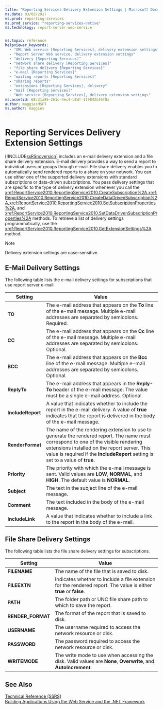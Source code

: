 ```yaml
---
title: "Reporting Services Delivery Extension Settings | Microsoft Docs"
ms.date: 03/03/2017
ms.prod: reporting-services
ms.prod_service: "reporting-services-native"
ms.technology: report-server-web-service


ms.topic: reference
helpviewer_keywords: 
  - "XML Web service [Reporting Services], delivery extension settings"
  - "Report Server Web service, delivery extension settings"
  - "delivery [Reporting Services]"
  - "network share delivery [Reporting Services]"
  - "file share delivery [Reporting Services]"
  - "e-mail [Reporting Services]"
  - "mailing reports [Reporting Services]"
  - "sharing reports"
  - "extensions [Reporting Services], delivery"
  - "mail [Reporting Services]"
  - "Web service [Reporting Services], delivery extension settings"
ms.assetid: 68c31a85-261c-4ec4-b8df-1f9842b46f8a
author: maggiesMSFT
ms.author: maggies
---
```

# Reporting Services Delivery Extension Settings
  [!INCLUDE[ssRSnoversion](../../../includes/ssrsnoversion-md.md)] includes an e-mail delivery extension and a file share delivery extension. E-mail delivery provides a way to send a report to individual users or groups through e-mail. File share delivery enables you to automatically send rendered reports to a share on your network. You can use either one of the supported delivery extensions with standard subscriptions or data-driven subscriptions. You pass delivery settings that are specific to the type of delivery extension whenever you call the <xref:ReportService2010.ReportingService2010.CreateSubscription%2A>,<xref:ReportService2010.ReportingService2010.CreateDataDrivenSubscription%2A>,<xref:ReportService2010.ReportingService2010.SetSubscriptionProperties%2A>, and <xref:ReportService2010.ReportingService2010.SetDataDrivenSubscriptionProperties%2A> methods. To retrieve a list of delivery settings programmatically, use the <xref:ReportService2010.ReportingService2010.GetExtensionSettings%2A> method.  
  
> [!NOTE]  
>  Delivery extension settings are case-sensitive.  
  
## E-Mail Delivery Settings  
 The following table lists the e-mail delivery settings for subscriptions that use report server e-mail.  
  
|Setting|Value|  
|-------------|-----------|  
|**TO**|The e-mail address that appears on the **To** line of the e-mail message. Multiple e-mail addresses are separated by semicolons. Required.|  
|**CC**|The e-mail address that appears on the **Cc** line of the e-mail message. Multiple e-mail addresses are separated by semicolons. Optional.|  
|**BCC**|The e-mail address that appears on the **Bcc** line of the e-mail message. Multiple e-mail addresses are separated by semicolons. Optional.|  
|**ReplyTo**|The e-mail address that appears in the **Reply-To** header of the e-mail message. The value must be a single e-mail address. Optional.|  
|**IncludeReport**|A value that indicates whether to include the report in the e-mail delivery. A value of **true** indicates that the report is delivered in the body of the e-mail message.|  
|**RenderFormat**|The name of the rendering extension to use to generate the rendered report. The name must correspond to one of the visible rendering extensions installed on the report server. This value is required if the **IncludeReport** setting is set to a value of **true**.|  
|**Priority**|The priority with which the e-mail message is sent. Valid values are **LOW**, **NORMAL**, and **HIGH**. The default value is **NORMAL**.|  
|**Subject**|The text in the subject line of the e-mail message.|  
|**Comment**|The text included in the body of the e-mail message.|  
|**IncludeLink**|A value that indicates whether to include a link to the report in the body of the e-mail.|  
  
## File Share Delivery Settings  
 The following table lists the file share delivery settings for subscriptions.  
  
|Setting|Value|  
|-------------|-----------|  
|**FILENAME**|The name of the file that is saved to disk.|  
|**FILEEXTN**|Indicates whether to include a file extension for the rendered report. The value is either **true** or **false**.|  
|**PATH**|The folder path or UNC file share path to which to save the report.|  
|**RENDER_FORMAT**|The format of the report that is saved to disk.|  
|**USERNAME**|The username required to access the network resource or disk.|  
|**PASSWORD**|The password required to access the network resource or disk.|  
|**WRITEMODE**|The write mode to use when accessing the disk. Valid values are **None**, **Overwrite**, and **AutoIncrement**.|  
  
## See Also  
 [Technical Reference &#40;SSRS&#41;](../../../reporting-services/technical-reference-ssrs.md)   
 [Building Applications Using the Web Service and the .NET Framework](../../../reporting-services/report-server-web-service/net-framework/building-applications-using-the-web-service-and-the-net-framework.md)  
  
  
